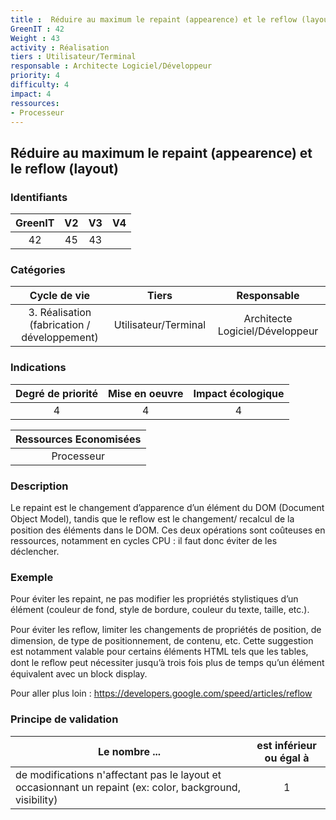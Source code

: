 ```yaml
---
title :  Réduire au maximum le repaint (appearence) et le reflow (layout)
GreenIT : 42
Weight : 43
activity : Réalisation
tiers : Utilisateur/Terminal
responsable : Architecte Logiciel/Développeur
priority: 4
difficulty: 4
impact: 4
ressources:
- Processeur
---
```


## Réduire au maximum le repaint (appearence) et le reflow (layout)

### Identifiants

| GreenIT |  V2  |  V3  |  V4  |
|:-------:|:----:|:----:|:----:|
|  42    | 45  | 43  |      |

### Catégories

| Cycle de vie |  Tiers  |  Responsable  |
|:---------:|:----:|:----:|
| 3. Réalisation (fabrication / développement) | Utilisateur/Terminal | Architecte Logiciel/Développeur |

### Indications

| Degré de priorité |      Mise en oeuvre       |  Impact écologique    |
|:-------------------:|:-------------------------:|:---------------------:|
| 4 | 4 | 4 |

|Ressources Economisées                                      |
|:----------------------------------------------------------:|
| Processeur   |

### Description

Le repaint est le changement d’apparence d’un élément du DOM (Document Object Model), tandis que le reﬂow est le changement/ recalcul de la position des éléments dans le DOM. Ces deux opérations sont coûteuses en ressources, notamment en cycles CPU : il faut donc éviter de les déclencher.

### Exemple

Pour éviter les repaint, ne pas modifier les propriétés stylistiques d’un élément (couleur de fond, style de bordure, couleur du texte, taille, etc.).

Pour éviter les reﬂow, limiter les changements de propriétés de position, de dimension, de type de positionnement, de contenu, etc. Cette suggestion est notamment valable pour certains éléments HTML tels que les tables, dont le reﬂow peut nécessiter jusqu’à trois fois plus de temps qu’un élément équivalent avec un block display.

Pour aller plus loin :
https://developers.google.com/speed/articles/reflow


### Principe de validation

| Le nombre ...     | est inférieur ou égal à   |  
|-------------------|:-------------------------:|
|  de modifications n'affectant pas le layout et occasionnant un repaint (ex: color, background, visibility) | 1  |
